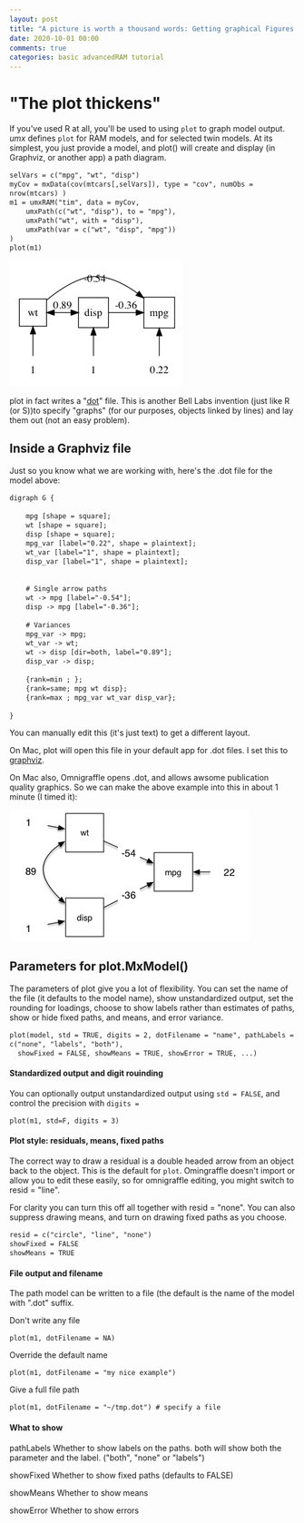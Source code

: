 ```yaml
---
layout: post
title: "A picture is worth a thousand words: Getting graphical Figures from OpenMx models"
date: 2020-10-01 00:00
comments: true
categories: basic advancedRAM tutorial
---
```


# "The plot thickens"

If you've used R at all, you'll be used to using `plot` to graph model output. *umx* defines `plot` for RAM models,  and for selected twin models. At its simplest, you just provide a model, and plot() will create and display (in Graphviz, or another app) a path diagram.

```splus
selVars = c("mpg", "wt", "disp")
myCov = mxData(cov(mtcars[,selVars]), type = "cov", numObs = nrow(mtcars) )
m1 = umxRAM("tim", data = myCov,
	umxPath(c("wt", "disp"), to = "mpg"),
	umxPath("wt", with = "disp"),
	umxPath(var = c("wt", "disp", "mpg"))
)
plot(m1)
```

![model of mpg](/media/plot_the_plot_thickens/1simpleModel.png "A model of Miles/gallon")

plot in fact writes a "[dot](http://graphviz.org/content/dot-language)" file. This is another Bell Labs invention (just like R (or S))to specify "graphs" (for our purposes, objects linked by lines) and lay them out (not an easy problem).

## Inside a Graphviz file

Just so you know what we are working with, here's the .dot file for the model above:

```splus
digraph G {

	mpg [shape = square];
	wt [shape = square];
	disp [shape = square];
	mpg_var [label="0.22", shape = plaintext];
	wt_var [label="1", shape = plaintext];
	disp_var [label="1", shape = plaintext];


	# Single arrow paths
	wt -> mpg [label="-0.54"];
	disp -> mpg [label="-0.36"];

	# Variances
	mpg_var -> mpg;
	wt_var -> wt;
	wt -> disp [dir=both, label="0.89"];
	disp_var -> disp;

	{rank=min ; };
	{rank=same; mpg wt disp};
	{rank=max ; mpg_var wt_var disp_var};

}
```

You can manually edit this (it's just text) to get a different layout.

On Mac, plot will open this file in your default app for .dot files. I set this to [graphviz](http://graphviz.org).

On Mac also, Omnigraffle opens .dot, and allows awsome publication quality graphics. So we can make the above example into this in about 1 minute (I timed it):


![omnigraffle edit of mpg](/media/plot_the_plot_thickens/1simpleModel_omnigraffle.png "A Neat model of Miles/gallon")


## Parameters for plot.MxModel()

The parameters of plot give you a lot of flexibility. You can set the name of the file (it defaults to the model name), show unstandardized output, set the rounding for loadings, choose to show labels rather than estimates of paths, show or hide fixed paths, and means, and error variance.

```splus
plot(model, std = TRUE, digits = 2, dotFilename = "name", pathLabels = c("none", "labels", "both"),
  showFixed = FALSE, showMeans = TRUE, showError = TRUE, ...)

```

#### Standardized output and digit rouinding

You can optionally output unstandardized output using `std = FALSE`, and control the precision with `digits = `

```splus
plot(m1, std=F, digits = 3)
```

#### Plot style: residuals, means, fixed paths
The correct way to draw a residual is a double headed arrow from an object back to the object. This is the default for `plot`.
Omingraffle doesn't import or allow you to edit these easily, so for omnigraffle editing, you might switch to resid = "line".

For clarity you can turn this off all together with resid = "none".  You can also suppress drawing means, and turn on drawing fixed paths as you choose.

```splus
resid = c("circle", "line", "none")
showFixed = FALSE
showMeans = TRUE
```

#### File output and filename

The path model can be written to a file (the default is the name of the model with ".dot" suffix.

Don't write any file

```splus
plot(m1, dotFilename = NA)
```

Override the default name

```splus
plot(m1, dotFilename = "my nice example") 

```

Give a full file path

```splus
plot(m1, dotFilename = "~/tmp.dot") # specify a file

```

#### What to show

pathLabels	Whether to show labels on the paths. both will show both the parameter and the label. ("both", "none" or "labels")

showFixed	Whether to show fixed paths (defaults to FALSE)

showMeans	Whether to show means

showError	Whether to show errors

